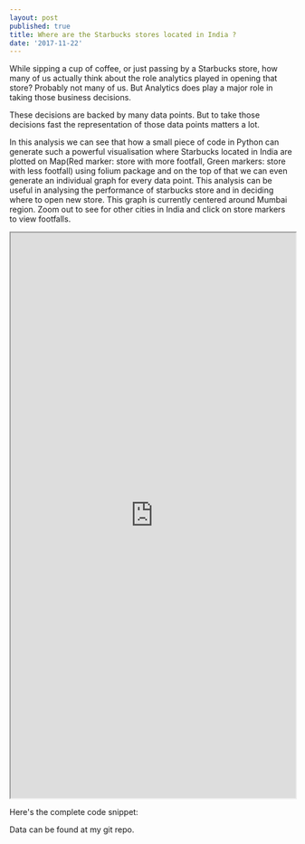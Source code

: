 ```yaml
---
layout: post
published: true
title: Where are the Starbucks stores located in India ?
date: '2017-11-22'
---
```

While sipping a cup of coffee, or just passing by a Starbucks store, how many of us actually think about the role analytics played in opening that store? Probably not many of us. But Analytics does play a major role in taking those business decisions.

These decisions are backed by many data points. But to take those decisions fast the representation of those data points matters a lot. 

In this analysis we can see that how a small piece of code in Python can generate such a powerful visualisation where Starbucks located in India are plotted on Map(Red marker: store with more footfall, Green markers: store with less footfall) using folium package and on the top of that we can even generate an individual graph for every data point.
This analysis can be useful in analysing the performance of starbucks store and in deciding where to open new store.
This graph is currently centered around Mumbai region. Zoom out to see for other cities in India and click on store markers to view footfalls.

<iframe src = "http://www.shwetkmishra.com/starbucks_india.html" width = "100%" height = "1000">
         Sorry your browser does not support inline frames.
</iframe>

Here's the complete code snippet:

<script src="https://gist.github.com/shwetkm/6e138f6008b53ff3f19d9687086491ce.js"></script>

Data can be found at my git repo.